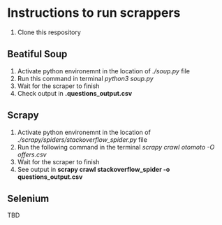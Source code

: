 # Instructions to run scrappers 

1. Clone this respository 

## Beatiful Soup

1. Activate python environemnt in the location of *./soup.py* file
2. Run this command in terminal  *python3 soup.py*
3. Wait for the scraper to finish
4. Check output in **.questions_output.csv** 


## Scrapy
1. Activate python environemnt in the location of *./scrapy/spiders/stackoverflow_spider.py* file
2. Run the following command in the terminal *scrapy crawl otomoto -O offers.csv*
3. Wait for the scraper to finish
4. See output in **scrapy crawl stackoverflow_spider -o questions_output.csv**


## Selenium

TBD

